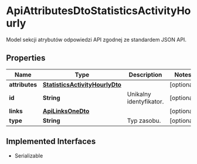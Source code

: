 

# ApiAttributesDtoStatisticsActivityHourly

Model sekcji atrybutów odpowiedzi API zgodnej ze standardem JSON API.

## Properties

| Name | Type | Description | Notes |
|------------ | ------------- | ------------- | -------------|
|**attributes** | [**StatisticsActivityHourlyDto**](StatisticsActivityHourlyDto.md) |  |  [optional] |
|**id** | **String** | Unikalny identyfikator. |  [optional] |
|**links** | [**ApiLinksOneDto**](ApiLinksOneDto.md) |  |  [optional] |
|**type** | **String** | Typ zasobu. |  [optional] |


## Implemented Interfaces

* Serializable


